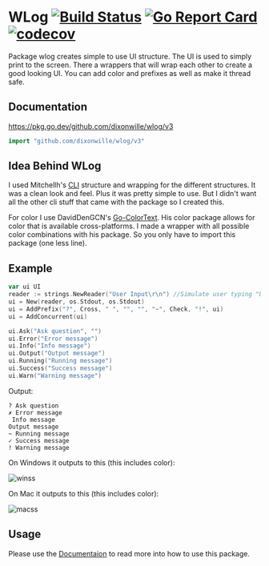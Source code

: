# WLog [![Build Status](https://travis-ci.org/dixonwille/wlog.svg?branch=master)](https://travis-ci.org/dixonwille/wlog) [![Go Report Card](https://goreportcard.com/badge/github.com/dixonwille/wlog/v3)](https://goreportcard.com/report/github.com/dixonwille/wlog/v3) [![codecov](https://codecov.io/gh/dixonwille/wlog/branch/master/graph/badge.svg)](https://codecov.io/gh/dixonwille/wlog)

Package wlog creates simple to use UI structure. The UI is used to simply print
to the screen. There a wrappers that will wrap each other to create a good
looking UI. You can add color and prefixes as well as make it thread safe.

## Documentation

https://pkg.go.dev/github.com/dixonwille/wlog/v3

```go
import "github.com/dixonwille/wlog/v3"
```

## Idea Behind WLog

I used Mitchellh's [CLI](https://github.com/mitchellh/cli) structure and
wrapping for the different structures. It was a clean look and feel. Plus it
was pretty simple to use. But I didn't want all the other cli stuff that came
with the package so I created this.

For color I use DavidDenGCN's
[Go-ColorText](https://github.com/daviddengcn/go-colortext). His color package
allows for color that is available cross-platforms. I made a wrapper with all
possible color combinations with his package. So you only have to import this
package (one less line).

## Example

```go
var ui UI
reader := strings.NewReader("User Input\r\n") //Simulate user typing "User Input" then pressing [enter] when reading from os.Stdin
ui = New(reader, os.Stdout, os.Stdout)
ui = AddPrefix("?", Cross, " ", "", "", "~", Check, "!", ui)
ui = AddConcurrent(ui)

ui.Ask("Ask question", "")
ui.Error("Error message")
ui.Info("Info message")
ui.Output("Output message")
ui.Running("Running message")
ui.Success("Success message")
ui.Warn("Warning message")
```

Output:

```
? Ask question
✗ Error message
 Info message
Output message
~ Running message
✓ Success message
! Warning message
```

On Windows it outputs to this (this includes color):

![winss](https://raw.githubusercontent.com/dixonwille/wlog/master/resources/winss.png)

On Mac it outputs to this (this includes color):

![macss](https://raw.githubusercontent.com/dixonwille/wlog/master/resources/macss.png)

## Usage

Please use the [Documentaion](https://godoc.org/github.com/dixonwille/wlog) to read more into how to use this package.
